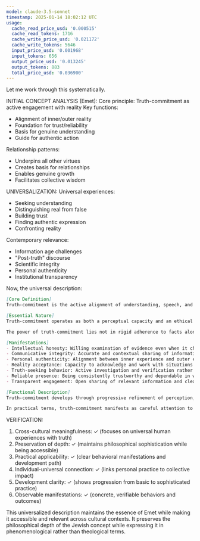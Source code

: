 ```yaml
---
model: claude-3.5-sonnet
timestamp: 2025-01-14 18:02:12 UTC
usage:
  cache_read_price_usd: '0.000515'
  cache_read_tokens: 1716
  cache_write_price_usd: '0.021172'
  cache_write_tokens: 5646
  input_price_usd: '0.001968'
  input_tokens: 656
  output_price_usd: '0.013245'
  output_tokens: 883
  total_price_usd: '0.036900'
---
```


Let me work through this systematically.

INITIAL CONCEPT ANALYSIS (Emet):
Core principle: Truth-commitment as active engagement with reality
Key functions: 
- Alignment of inner/outer reality
- Foundation for trust/reliability
- Basis for genuine understanding
- Guide for authentic action

Relationship patterns:
- Underpins all other virtues
- Creates basis for relationships
- Enables genuine growth
- Facilitates collective wisdom

UNIVERSALIZATION:
Universal experiences:
- Seeking understanding
- Distinguishing real from false
- Building trust
- Finding authentic expression
- Confronting reality

Contemporary relevance:
- Information age challenges
- "Post-truth" discourse
- Scientific integrity
- Personal authenticity
- Institutional transparency

Now, the universal description:

```markdown
[Core Definition]
Truth-commitment is the active alignment of understanding, speech, and action with reality as it is, rather than as we wish it to be. It manifests as radical honesty with oneself, faithful representation in communication, and unwavering dedication to seeing and expressing what is real, even when uncomfortable or challenging.

[Essential Nature]
Truth-commitment operates as both a perceptual capacity and an ethical stance. As a perceptual capacity, it enables clear seeing of reality without distortion from wishful thinking, fear, or bias. As an ethical stance, it demands consistent alignment between what we perceive, what we say, and what we do. This quality creates a foundation of reliability and authenticity in both personal development and human relationships.

The power of truth-commitment lies not in rigid adherence to facts alone, but in maintaining a dynamic relationship with reality that encompasses both objective observation and subjective meaning-making. It requires courage to face what is, wisdom to understand context and complexity, and integrity to represent findings faithfully.

[Manifestations]
- Intellectual honesty: Willing examination of evidence even when it challenges existing beliefs
- Communicative integrity: Accurate and contextual sharing of information without distortion
- Personal authenticity: Alignment between inner experience and outer expression
- Reality acceptance: Capacity to acknowledge and work with situations as they actually are
- Truth-seeking behavior: Active investigation and verification rather than passive acceptance
- Reliable presence: Being consistently trustworthy and dependable in word and action
- Transparent engagement: Open sharing of relevant information and clear accountability

[Functional Description]
Truth-commitment develops through progressive refinement of perception, communication, and action. It begins with basic honesty in speech and extends to deeper levels of self-awareness and reality-testing. As it matures, it becomes an integrated approach to life that naturally seeks clarity, abhors deception, and maintains unwavering fidelity to what is real. This development requires constant practice in distinguishing truth from falsehood, genuine from artificial, and essential from superficial.

In practical terms, truth-commitment manifests as careful attention to accuracy in speech, willingness to acknowledge errors, active verification of information before sharing, and consistent alignment between stated principles and actual behavior. It creates environments of trust, enables genuine learning and growth, and forms the foundation for meaningful relationships and effective collaboration. In leadership and social contexts, it builds credibility and enables authentic influence through demonstrated reliability and transparent engagement.
```

VERIFICATION:
1. Cross-cultural meaningfulness: ✓ (focuses on universal human experiences with truth)
2. Preservation of depth: ✓ (maintains philosophical sophistication while being accessible)
3. Practical applicability: ✓ (clear behavioral manifestations and development path)
4. Individual-universal connection: ✓ (links personal practice to collective impact)
5. Development clarity: ✓ (shows progression from basic to sophisticated practice)
6. Observable manifestations: ✓ (concrete, verifiable behaviors and outcomes)

This universalized description maintains the essence of Emet while making it accessible and relevant across cultural contexts. It preserves the philosophical depth of the Jewish concept while expressing it in phenomenological rather than theological terms.